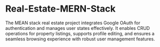 # Real-Estate-MERN-Stack
The MEAN stack real estate project integrates Google OAuth for authentication and manages user states effectively. It enables CRUD operations for property listings, supports profile editing, and ensures a seamless browsing experience with robust user management features.
